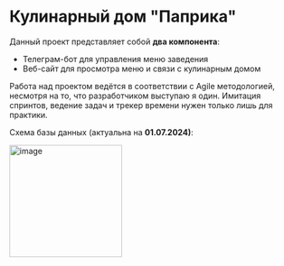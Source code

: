 # Кулинарный дом "Паприка"

Данный проект представляет собой **два компонента**:
* Телеграм-бот для управления меню заведения
* Веб-сайт для просмотра меню и связи с кулинарным домом

Работа над проектом ведётся в соответствии с Agile методологией, несмотря на то, что разработчиком выступаю я один. Имитация спринтов, ведение задач и трекер времени нужен только лишь для практики.

Схема базы данных (актуальна на **01.07.2024)**:

<img width="199" alt="image" src="https://github.com/OYBOLATOFF/PapricaCookhouse/assets/90787187/a898eb31-afde-41f3-8cbb-f1295721cf0e">
